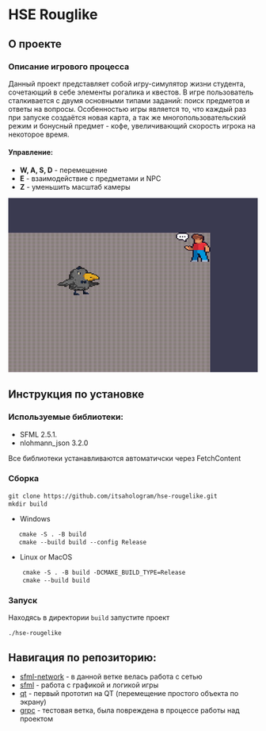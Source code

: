 # HSE Rouglike
## О проекте
### Описание игрового процесса 
Данный проект представляет собой игру-симулятор жизни студента, сочетающий в себе элементы рогалика и квестов. В игре пользователь сталкивается с двумя основными типами заданий: поиск предметов и ответы на вопросы. Особенностью игры является то, что каждый раз при запуске создаётся новая карта, а так же многопользовательский режим и бонусный предмет - кофе, увеличивающий скорость игрока на некоторое время.

#### Управление:
 - **W, A, S, D** - перемещение 
 - **E** - взаимодействие с предметами и NPC
 - **Z** - уменьшить масштаб камеры

<img src="illustration.png" width="550">

## Инструкция по установке
### Используемые библиотеки: 
 - SFML 2.5.1. 
 - nlohmann_json 3.2.0

Все библиотеки устанавливаются автоматичски через FetchContent
### Сборка 

    git clone https://github.com/itsahologram/hse-rougelike.git
    mkdir build

 - Windows
 ``` 
	cmake -S . -B build 
    cmake --build build --config Release
```


 - Linux or MacOS
```
	cmake -S . -B build -DCMAKE_BUILD_TYPE=Release
	cmake --build build
```

### Запуск
Находясь в директории ``build`` запустите проект 
```
./hse-rougelike
```
## Навигация по репозиторию:
-  [sfml-network](https://github.com/itsahologram/hse-rougelike/tree/sfml_network) - в данной ветке велась работа с сетью
- [sfml](https://github.com/itsahologram/hse-rougelike/tree/sfml) - работа с графикой и логикой игры
- [qt](https://github.com/itsahologram/hse-rougelike/tree/qt) - первый прототип на QT (перемещение простого объекта по экрану)
- [grpc](https://github.com/itsahologram/hse-rougelike/tree/grpc) - тестовая ветка, была повреждена в процессе работы над проектом
